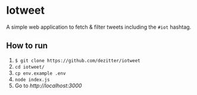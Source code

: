 # Iotweet

A simple web application to fetch & filter tweets including the `#iot` hashtag.

## How to run

1. `$ git clone https://github.com/dezitter/iotweet`
2. `cd iotweet/`
3. `cp env.example .env`
4. `node index.js`
5. Go to *http://localhost:3000*
